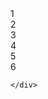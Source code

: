 <!DOCTYPE html>
<html lang="en">
<head>
	<meta charset="UTF-8">
	<title>grid gallery</title>
	<link rel="stylesheet" href="style.css">
</head>
<body>
	<div class="wrapper">
		<div class="box one">1</div>
		<div class="box two">2</div>
		<div class="box three">3</div>
		<div class="box four">4</div>
		<div class="box five">5</div>
		<div class="box six">6</div>
		
	</div>
</body>
</html>
